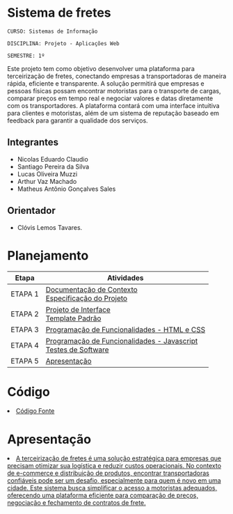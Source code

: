 # Sistema de fretes

`CURSO: Sistemas de Informação`

`DISCIPLINA: Projeto - Aplicações Web`

`SEMESTRE: 1º`

Este projeto tem como objetivo desenvolver uma plataforma para terceirização de fretes, conectando empresas a transportadoras de maneira rápida, eficiente e transparente. A solução permitirá que empresas e pessoas físicas possam encontrar motoristas para o transporte de cargas, comparar preços em tempo real e negociar valores e datas diretamente com os transportadores. A plataforma contará com uma interface intuitiva para clientes e motoristas, além de um sistema de reputação baseado em feedback para garantir a qualidade dos serviços.

## Integrantes

* Nicolas Eduardo Claudio
* Santiago Pereira da Silva
* Lucas Oliveira Muzzi
* Arthur Vaz Machado
* Matheus Antônio Gonçalves Sales


## Orientador

* Clóvis Lemos Tavares.

 

# Planejamento

| Etapa         | Atividades |
|  :----:   | ----------- |
| ETAPA 1         |[Documentação de Contexto](docs/context.md) <br> [Especificação do Projeto](docs/especification.md) |
| ETAPA 2         |[Projeto de Interface](docs/interface.md) <br> [Template Padrão](docs/template.md) |
| ETAPA 3         |[Programação de Funcionalidades - HTML e CSS](docs/development.md) |
| ETAPA 4        |[Programação de Funcionalidades - Javascript](docs/development.md) <br> [Testes de Software ](docs/tests.md) |
| ETAPA 5         | [Apresentação](presentation/README.md) |

# Código

<li><a href="src/README.md"> Código Fonte</a></li>

# Apresentação

<li><a href="presentation/README.md"> A terceirização de fretes é uma solução estratégica para empresas que precisam otimizar sua logística e reduzir custos operacionais. No contexto de e-commerce e distribuição de produtos, encontrar transportadoras confiáveis pode ser um desafio, especialmente para quem é novo em uma cidade. Este sistema busca simplificar o acesso a motoristas adequados, oferecendo uma plataforma eficiente para comparação de preços, negociação e fechamento de contratos de frete.</a></li>
